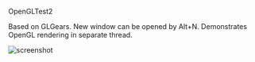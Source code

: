 OpenGLTest2

Based on GLGears. New window can be opened by Alt+N. Demonstrates OpenGL rendering in separate thread.

![screenshot](https://raw.githubusercontent.com/X547/HaikuUtils/master/OpenGLTest2/screenshot.png)
